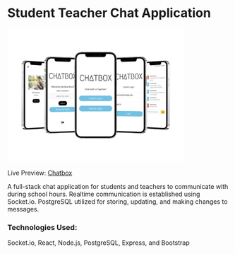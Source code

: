 # Student Teacher Chat Application


<img src="./server/public/img/chatboxTransparent.png" width="400">

Live Preview: [Chatbox](https://student-teacher-chat.herokuapp.com/)

A full-stack chat application for students and teachers to communicate with during school hours. Realtime communication is established using Socket.io. PostgreSQL utilized for storing, updating, and making changes to messages.

### Technologies Used:

  Socket.io, React, Node.js, PostgreSQL, Express, and Bootstrap

